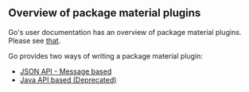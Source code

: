 ## Overview of package material plugins

Go's user documentation has an overview of package material plugins. Please see [that](https://docs.gocd.org/current/extension_points/package_repository_extension.html).

Go provides two ways of writing a package material plugin:
* [JSON API - Message based](json_message_based_package_material_extension.md)
* [Java API based (Deprecated)](writing_go_package_material_plugin.md)
